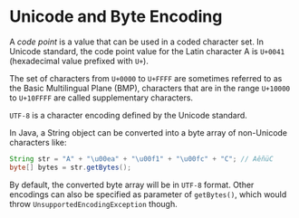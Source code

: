 # Unicode and Byte Encoding

A *code point* is a value that can be used in a coded character set. In Unicode standard, the code point value for the Latin character A is `U+0041` (hexadecimal value prefixed with `U+`).

The set of characters from `U+0000` to `U+FFFF` are sometimes referred to as the Basic Multilingual Plane (BMP), characters that are in the range `U+10000` to `U+10FFFF` are called supplementary characters.

`UTF-8` is a character encoding defined by the Unicode standard.

In Java, a String object can be converted into a byte array of non-Unicode characters like:

```java
String str = "A" + "\u00ea" + "\u00f1" + "\u00fc" + "C"; // AêñüC
byte[] bytes = str.getBytes();
```

By default, the converted byte array will be in `UTF-8` format. Other encodings can also be specified as parameter of `getBytes()`, which would throw `UnsupportedEncodingException` though.

